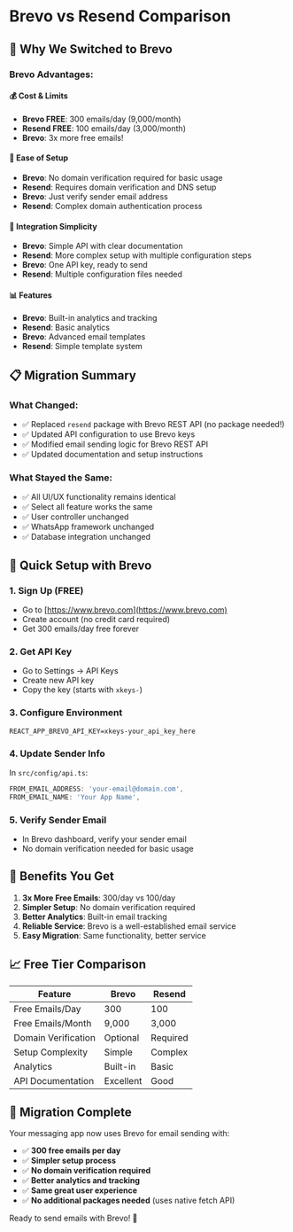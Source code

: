 # Brevo vs Resend Comparison

## 🎯 **Why We Switched to Brevo**

### **Brevo Advantages:**

#### 💰 **Cost & Limits**
- **Brevo FREE**: 300 emails/day (9,000/month)
- **Resend FREE**: 100 emails/day (3,000/month)
- **Brevo**: 3x more free emails!

#### 🚀 **Ease of Setup**
- **Brevo**: No domain verification required for basic usage
- **Resend**: Requires domain verification and DNS setup
- **Brevo**: Just verify sender email address
- **Resend**: Complex domain authentication process

#### 🔧 **Integration Simplicity**
- **Brevo**: Simple API with clear documentation
- **Resend**: More complex setup with multiple configuration steps
- **Brevo**: One API key, ready to send
- **Resend**: Multiple configuration files needed

#### 📊 **Features**
- **Brevo**: Built-in analytics and tracking
- **Resend**: Basic analytics
- **Brevo**: Advanced email templates
- **Resend**: Simple template system

## 📋 **Migration Summary**

### **What Changed:**
- ✅ Replaced `resend` package with Brevo REST API (no package needed!)
- ✅ Updated API configuration to use Brevo keys
- ✅ Modified email sending logic for Brevo REST API
- ✅ Updated documentation and setup instructions

### **What Stayed the Same:**
- ✅ All UI/UX functionality remains identical
- ✅ Select all feature works the same
- ✅ User controller unchanged
- ✅ WhatsApp framework unchanged
- ✅ Database integration unchanged

## 🚀 **Quick Setup with Brevo**

### **1. Sign Up (FREE)**
- Go to [https://www.brevo.com](https://www.brevo.com)
- Create account (no credit card required)
- Get 300 emails/day free forever

### **2. Get API Key**
- Go to Settings → API Keys
- Create new API key
- Copy the key (starts with `xkeys-`)

### **3. Configure Environment**
```env
REACT_APP_BREVO_API_KEY=xkeys-your_api_key_here
```

### **4. Update Sender Info**
In `src/config/api.ts`:
```typescript
FROM_EMAIL_ADDRESS: 'your-email@domain.com',
FROM_EMAIL_NAME: 'Your App Name',
```

### **5. Verify Sender Email**
- In Brevo dashboard, verify your sender email
- No domain verification needed for basic usage

## 🎉 **Benefits You Get**

1. **3x More Free Emails**: 300/day vs 100/day
2. **Simpler Setup**: No domain verification required
3. **Better Analytics**: Built-in email tracking
4. **Reliable Service**: Brevo is a well-established email service
5. **Easy Migration**: Same functionality, better service

## 📈 **Free Tier Comparison**

| Feature | Brevo | Resend |
|---------|-------|--------|
| Free Emails/Day | 300 | 100 |
| Free Emails/Month | 9,000 | 3,000 |
| Domain Verification | Optional | Required |
| Setup Complexity | Simple | Complex |
| Analytics | Built-in | Basic |
| API Documentation | Excellent | Good |

## 🔄 **Migration Complete**

Your messaging app now uses Brevo for email sending with:
- ✅ **300 free emails per day**
- ✅ **Simpler setup process**
- ✅ **No domain verification required**
- ✅ **Better analytics and tracking**
- ✅ **Same great user experience**
- ✅ **No additional packages needed** (uses native fetch API)

Ready to send emails with Brevo! 🚀

